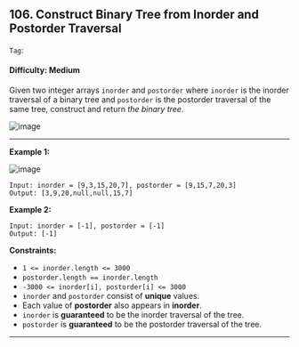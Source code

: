 ## 106. Construct Binary Tree from Inorder and Postorder Traversal

```Tag```:

#### Difficulty: Medium

Given two integer arrays ```inorder``` and ```postorder``` where ```inorder``` is the inorder traversal of a binary tree and ```postorder``` is the postorder traversal of the same tree, construct and return _the binary tree_.

![image](https://user-images.githubusercontent.com/35042430/215049175-6600b2af-c681-4611-b453-43365f5ce78e.png)

---

__Example 1:__

![image](https://assets.leetcode.com/uploads/2021/02/19/tree.jpg)
```
Input: inorder = [9,3,15,20,7], postorder = [9,15,7,20,3]
Output: [3,9,20,null,null,15,7]
```

__Example 2:__
```
Input: inorder = [-1], postorder = [-1]
Output: [-1]
```

__Constraints:__

- ```1 <= inorder.length <= 3000```
- ```postorder.length == inorder.length```
- ```-3000 <= inorder[i], postorder[i] <= 3000```
- ```inorder``` and ```postorder``` consist of __unique__ values.
- Each value of __postorder__ also appears in __inorder__.
- ```inorder``` is __guaranteed__ to be the inorder traversal of the tree.
- ```postorder``` is __guaranteed__ to be the postorder traversal of the tree.

---
